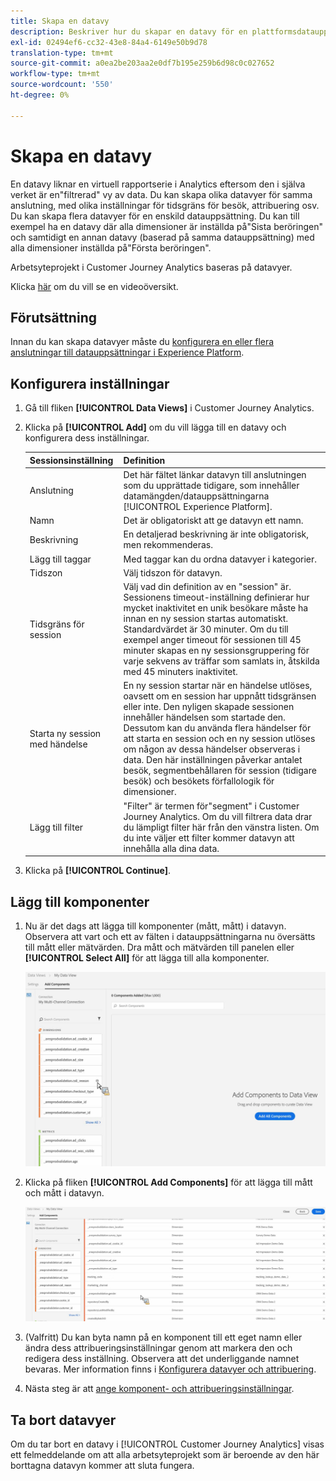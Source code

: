 ```yaml
---
title: Skapa en datavy
description: Beskriver hur du skapar en datavy för en plattformsdatauppsättning i Customer Journey Analytics (CJA).
exl-id: 02494ef6-cc32-43e8-84a4-6149e50b9d78
translation-type: tm+mt
source-git-commit: a0ea2be203aa2e0df7b195e259b6d98c0c027652
workflow-type: tm+mt
source-wordcount: '550'
ht-degree: 0%

---
```


# Skapa en datavy

En datavy liknar en virtuell rapportserie i Analytics eftersom den i själva verket är en&quot;filtrerad&quot; vy av data. Du kan skapa olika datavyer för samma anslutning, med olika inställningar för tidsgräns för besök, attribuering osv. Du kan skapa flera datavyer för en enskild datauppsättning. Du kan till exempel ha en datavy där alla dimensioner är inställda på&quot;Sista beröringen&quot; och samtidigt en annan datavy (baserad på samma datauppsättning) med alla dimensioner inställda på&quot;Första beröringen&quot;.

Arbetsyteprojekt i Customer Journey Analytics baseras på datavyer.

Klicka [här](https://docs.adobe.com/content/help/en/platform-learn/tutorials/cja/basic-configuration-for-data-views.html) om du vill se en videoöversikt.

## Förutsättning

Innan du kan skapa datavyer måste du [konfigurera en eller flera anslutningar till datauppsättningar i Experience Platform](/help/connections/create-connection.md).

## Konfigurera inställningar

1. Gå till fliken **[!UICONTROL Data Views]** i Customer Journey Analytics.

1. Klicka på **[!UICONTROL Add]** om du vill lägga till en datavy och konfigurera dess inställningar.

   | Sessionsinställning | Definition |
   |---|---|
   | Anslutning | Det här fältet länkar datavyn till anslutningen som du upprättade tidigare, som innehåller datamängden/datauppsättningarna [!UICONTROL Experience Platform]. |
   | Namn | Det är obligatoriskt att ge datavyn ett namn. |
   | Beskrivning | En detaljerad beskrivning är inte obligatorisk, men rekommenderas. |
   | Lägg till taggar | Med taggar kan du ordna datavyer i kategorier. |
   | Tidszon | Välj tidszon för datavyn. |
   | Tidsgräns för session | Välj vad din definition av en &quot;session&quot; är. Sessionens timeout-inställning definierar hur mycket inaktivitet en unik besökare måste ha innan en ny session startas automatiskt. Standardvärdet är 30 minuter. Om du till exempel anger timeout för sessionen till 45 minuter skapas en ny sessionsgruppering för varje sekvens av träffar som samlats in, åtskilda med 45 minuters inaktivitet. <!--This setting impacts not only your visit counts, but also how visit segment containers are evaluated, and the visit expiration logic for any eVars expiring on visit. Decreasing the session timeout will likely increase the total number of visits in your reporting, while increasing the visit timeout will likely decrease the total number of visits in your reporting. This needs to be reviewed.--> |
   | Starta ny session med händelse | En ny session startar när en händelse utlöses, oavsett om en session har uppnått tidsgränsen eller inte. Den nyligen skapade sessionen innehåller händelsen som startade den. Dessutom kan du använda flera händelser för att starta en session och en ny session utlöses om någon av dessa händelser observeras i data. Den här inställningen påverkar antalet besök, segmentbehållaren för session (tidigare besök) och besökets förfallologik för dimensioner. |
   | Lägg till filter | &quot;Filter&quot; är termen för&quot;segment&quot; i Customer Journey Analytics. Om du vill filtrera data drar du lämpligt filter   här från den vänstra listen. Om du inte väljer ett filter kommer datavyn att innehålla alla dina data. |

1. Klicka på **[!UICONTROL Continue]**.

## Lägg till komponenter

1. Nu är det dags att lägga till komponenter (mått, mått) i datavyn. Observera att vart och ett av fälten i datauppsättningarna nu översätts till mått eller mätvärden. Dra mått och mätvärden till panelen eller **[!UICONTROL Select All]** för att lägga till alla komponenter.

   ![](assets/add-all-components.png)

1. Klicka på fliken **[!UICONTROL Add Components]** för att lägga till mått och mått i datavyn.

   ![](assets/add-all-components2.png)

1. (Valfritt) Du kan byta namn på en komponent till ett eget namn eller ändra dess attribueringsinställningar genom att markera den och redigera dess inställning. Observera att det underliggande namnet bevaras. Mer information finns i [Konfigurera datavyer och attribuering](/help/data-views/configure-dataviews.md).

1. Nästa steg är att [ange komponent- och attribueringsinställningar](/help/data-views/configure-dataviews.md).

## Ta bort datavyer

Om du tar bort en datavy i [!UICONTROL Customer Journey Analytics] visas ett felmeddelande om att alla arbetsyteprojekt som är beroende av den här borttagna datavyn kommer att sluta fungera.
